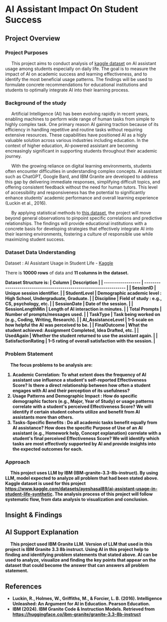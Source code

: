 # AI Assistant Impact On Student Success
## Project Overview
### Project Purposes
&nbsp;&nbsp;&nbsp;&nbsp; This project aims to conduct analysis of [kaggle dataset](https://www.kaggle.com/datasets/ayeshasal89/ai-assistant-usage-in-student-life-synthetic) on AI assistant usage among students especially on daily life. The goal is to measure the impact of AI on academic success and learning effectiveness, and to identify the most beneficial usage patterns. The findings will be used to formulate concrete recommendations for educational institutions and students to optimally integrate AI into their learning process. 

### Background of the study
&nbsp;&nbsp;&nbsp;&nbsp; Artificial Intelligence (AI) has been evolving rapidly in recent years, enabling machines to perform wide range of human tasks from simple to highly complex task. One primary reason AI gaining traction because of its efficiency in handling repetitive and routine tasks without requiring extensive resources. These capabilities have positioned AI as a higly valuable solution across various industries including education. In the context of higher education, AI-powered assistant are becoming encreasingly significant in supporting students throughout their academic journey.

&nbsp;&nbsp;&nbsp;&nbsp; With the growing reliance on digital learning environments, students often encounter difficulties in understanding complex concepts. AI assistant such as ChatGPT, Google Bard, and IBM Granite are developed to address this gap by delivering immediate responses, simplifying difficult topics, and offering consistent feedback without the need for human tutors. This level of accessibility and responsiveness has the potential to significantly enhance students’ academic performance and overall learning experience (Luckin et al., 2016). 

&nbsp;&nbsp;&nbsp;&nbsp; By applying statistical methods to [this dataset](https://www.kaggle.com/datasets/ayeshasal89/ai-assistant-usage-in-student-life-synthetic), the project will move beyond general observations to pinpoint specific correlations and predictive relationships. The findings will provide educational institutions with a concrete basis for developing strategies that effectively integrate AI into their learning environments, fostering a culture of responsible use while maximizing student success.

### Dataset Data Understanding
Dataset : AI Assistant Usage in Student Life - [Kaggle](https://www.kaggle.com/datasets/ayeshasal89/ai-assistant-usage-in-student-life-synthetic)

There is <b>10000 rows</b> of data and <b>11 columns<b> in the dataset. 

Dataset Structure is:
|       Column       |                            Description                              |
| ------------------ | ------------------------------------------------------------------- |
|      SessionID     | Unique session identifier.                                          |
|     StudentLevel   | Demographic academic level : High School, Undergraduate, Graduate.  |
|      Discipline    | Field of study : e.g., CS, psychology, etc.                         |
|     SessionDate    | Date of the session.                                                |
|   SessionLengthMin | Length of AI interaction in minutes.                                | 
|     Total Prompts  | Number of prompts/messages used.                                    |
|       TaskType     | Task being worked on (e.g., Coding, Writing, Research).             |
| AI_AssistanceLevel | 1–5 scale on how helpful the AI was perceived to be.                |
|     FinalOutcome   | What the student achieved: Assignment Completed, Idea Drafted, etc. |
|      UsedAgain     | Whether the student returned to use the assistant again.            |
| SatisfactionRating | 1–5 rating of overall satisfaction with the session.                |

### Problem Statement
&nbsp;&nbsp;&nbsp;&nbsp; The focus problems to be analysis are:
1. Academic Correlation: To what extent does the frequency of AI assistant use influence a student's self-reported Effectiveness Score? Is there a direct relationship between how often a student engages with AI and their perception of its usefulness?
2. Usage Patterns  and Demographic Impact : How do specific demographic factors (e.g., Major, Year of Study) or usage patterns correlate with a student's perceived Effectiveness Score? We will identify if certain student cohorts utilize and benefit from AI assistants more than others.
3. Tasks-Specific Benefits : Do all academic tasks benefit equally from AI assistance? How does the specific Purpose of Use of an AI assistant (e.g., Homework help, Concept explanation) correlate with a student's final perceived Effectiveness Score? We will identify which tasks are most effectively supported by AI and provide insights into the expected outcomes for each. 

### Approach 
&nbsp;&nbsp;&nbsp;&nbsp; This project uses LLM by IBM (IBM-granite-3.3-8b-instruct). By using LLM, model expected to analyze all problem that had been stated above. Kaggle dataset is used for this project https://www.kaggle.com/datasets/ayeshasal89/ai-assistant-usage-in-student-life-synthetic. The analysis process of this project will follow systematic flow, from data analysis to visualization and conclusion.



## Insight & Findings

## AI Support Explanation
&nbsp;&nbsp;&nbsp;&nbsp; This project used IBM Granite LLM. Version of LLM that used in this project is IBM Granite 3.3 8b instruct. Using AI in this project help to finding and identifying problem statements that stated above. AI can be used to analyze, visualize and finding the key points that appear on the dataset that could become the answer that can answers all problem statement. 

## References
- Luckin, R., Holmes, W., Griffiths, M., & Forcier, L. B. (2016). Intelligence Unleashed: An Argument for AI in Education. Pearson Education.
- IBM (2024). IBM Granite Code & Instruction Models. Retrieved from https://huggingface.co/ibm-granite/granite-3.3-8b-instruct
